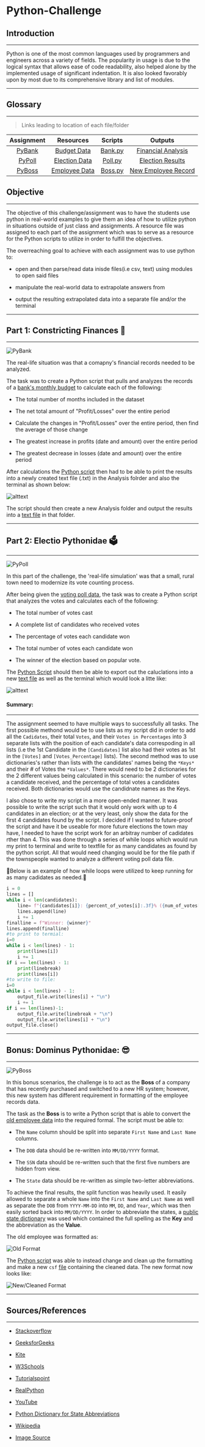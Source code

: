 # Python-Challenge

## Introduction
___
    
Python is one of the most common languages used by programmers and engineers across a variety of fields. The popularity in usage is due to the logical syntax that allows ease of code readability, also helped alone by the implemented usage of significant indentation. It is also looked favorably upon by most due to its comprehensive library and list of modules.

___
## Glossary
___
>Links leading to location of each file/folder

| Assignment | Resources | Scripts | Outputs |
|:----------:|:---------:|:-------:|:-------:|
|[PyBank](/Py-Bank)|[Budget Data](/Py-Bank/Resources/budget_data.csv)|[Bank.py](/Py-Bank/main.py)|[Financial Analysis](/Py-Bank/Analysis/Financial_Analysis.txt)|
|[PyPoll](/Py-Poll)|[Election Data](/Py-Poll/Resources/election_data.csv)|[Poll.py](/Py-Poll/main.py)|[Election Results](/Py-Poll/Analysis/Election_Results.txt)|
|[PyBoss](/Py-Boss)|[Employee Data](/Py-Boss/Resources/employee_data.csv)|[Boss.py](/Py-Boss/main.py)|[New Employee Record](/Py-Boss/Analysis/cleaned_employee_data.csv)|

## Objective
___

The objective of this challenge/assignment was to have the students use python in real-world examples to give them an idea of how to utilize python in situations outside of just class and assignments. A resource file was assigned to each part of the assignment which was to serve as a resource for the Python scripts to utilize in order to fulfill the objectives.
    
The overreaching goal to achieve with each assignment was to use python to:
* open and then parse/read data inisde files(i.e csv, text) using modules to open said files        
* manipulate the real-world data to extrapolate answers from

* output the resulting extrapolated data into a separate file and/or the terminal
___
## Part 1: Constricting Finances 🐍
___
![PyBank](Images/pexels-burak-k-187041.jpg "PyBank")

The real-life situation was that a comapny's financial records needed to be analyzed.

The task was to create a Python script that pulls and analyzes the records of a [bank's monthly budget](/blob/main/Py-Bank/Resources/budget_data.csv "Budget Data") to calculate each of the following:

* The total number of months included in the dataset

* The net total amount of "Profit/Losses" over the entire period

* Calculate the changes in "Profit/Losses" over the entire period, then find the average of those change

* The greatest increase in profits (date and amount) over the entire period

* The greatest decrease in losses (date and amount) over the entire period
    
After calculations the [Python script](/blob/main/Py-Bank/main.py "PyBank Script") then had to be able to print the results into a newly created text file (.txt) in the Analysis folrder and also the terminal as shown below:

![alttext](Images/py-bank-output.jpg "Terminal output")

The script should then create a new Analysis folder and output the results into a [text file](blob/main/Py-Bank/Analysis/Financial_Analysis.txt "PyBank Output") in that folder.

___
## Part 2: Electio Pythonidae 🗳️
___
![PyPoll](Images/pexels-element-digital-1550337.jpg "PyPoll")

In this part of the challenge, the 'real-life simulation' was that a small, rural town need to modernize its vote counting process.

After being given the [voting poll data](/blob/main/Py-Poll/Resources/election_data.csv "Election Data"), the task was to create a Python script that analyzes the votes and calculates each of the following:

* The total number of votes cast

* A complete list of candidates who received votes

* The percentage of votes each candidate won

* The total number of votes each candidate won

* The winner of the election based on popular vote.

The [Python Script](/blob/main/Py-Poll/main.py "PyPoll Script") should then be able to export out the caluclations into a new [text file](/blob/main/Py-Poll/Analysis/Election_Results.txt "PyPoll Ouput") as well as the terminal which would look a litte like:

![alttext](Images/py-poll-output.jpg "Terminal output")

#### Summary:
___
The assignment seemed to have multiple ways to successfully all tasks. The first possible methond would be to use lists as my script did in order to add all the `Cadidates`, their total `Votes`, and their `Votes in Percentages` into 3 separate lists with the position of each candidate's data correspoding in all lists (i.e the 1st Candidate in the `[Candidates]` list also had their votes as 1st in the `[Votes]` and `[Votes_Percentage]` lists). The second method was to use dictionaries's rather than lists with the candidates' names being the `*Keys*` and their # of Votes the `*Values*`. There would need to be 2 dictionaries for the 2 different values being calculated in this scenario: the number of votes a candidate received, and the percentage of total votes a candidates received. Both dictionaries would use the candidnate names as the Keys.

I also chose to write my script in a more open-ended manner. It was possible to write the script such that it would only work with up to 4 candidates in an election; or at the very least, only show the data for the first 4 candidates found by the script. I decided if I wanted to future-proof the script and have it be useable for more future elections the town may have, I needed to have the script work for an arbitray number of cadidates rther than 4. This was done through a series of while loops which would run my print to terminal and write to textfile for as many candidates as found by the python script. All that would need changing would be for the file path if the townspeople wanted to analyze a different voting poll data file. 

🔻Below is an example of how while loops were utilized to keep running for as many cadidates as needed.🔻

```python
i = 0
lines = []
while i < len(candidates):
    line= f"{candidates[i]}: {percent_of_votes[i]:.3f}% ({num_of_votes[i]} votes)"
    lines.append(line)
    i += 1
finalline = f"Winner: {winner}"
lines.append(finalline)
#to print to termial:
i=0
while i < len(lines) - 1:
    print(lines[i])
    i += 1
if i == len(lines) - 1:
    print(linebreak)
    print(lines[i])
#to write to file:
i=0
while i < len(lines) - 1:
    output_file.write(lines[i] + "\n")
    i += 1
if i == len(lines)-1:
    output_file.write(linebreak + "\n")
    output_file.write(lines[i] + "\n")
output_file.close()
```
___
## Bonus: Dominus Pythonidae: 😎
___
![PyBoss](Images/pexels-the-lazy-artist-gallery-999267.jpg "PyBoss")

In this bonus scenarios, the challenge is to act as the **Boss** of a company that has recently purchased and switched to a new HR system; however, this new system has different requirement in formatting of the employee records data.

The task as the **Boss** is to write a Python script that is able to convert the [old employee data](/blob/main/Py-Boss/Resources/employee_data.csv "Old Employee Format") into the required formal. The script must be able to:

* The `Name` column should be split into separate `First Name` and `Last Name` columns.

* The `DOB` data should be re-written into `MM/DD/YYYY` format.

* The `SSN` data should be re-written such that the first five numbers are hidden from view.

* The `State` data should be re-written as simple two-letter abbreviations.

To achieve the final results, the split function was heavily used. It easily allowed to separate a whole `Name` into the `First Name` and `Last Name` as well as separate the `DOB` from `YYYY-MM-DD` into `MM`, `DD`, and `Year`, which was then easily sorted back into `MM/DD/YYYY`.
In order to abbreviate the states, a [public state dictionary](https://gist.github.com/rogerallen/1583593 "State Abbreviation Dictionary") was used which contained the
full spelling as the **Key** and the abbreviation as the **Value**.

The old employee was formatted as:

![Old Format](Images/py-boss-old-output.JPG "Old FOrmat")

The [Python script](/blob/main/Py-Boss/main.py "PyBoss Script") was able to instead change and clean up the formatting and make a new `csf` [file](/blob/main/Py-Boss/Analysis/cleaned_employee_data.csv "New Employee Format") containing the cleaned data. 
The new format now looks like:

![New/Cleaned Format](Images/py-boss-new-output.JPG "New Format")


___
## Sources/References
___

* [Stackoverflow](https://stackoverflow.com/questions/tagged/python "StackOverflow")

* [GeeksforGeeks](https://www.geeksforgeeks.org/ "GeeksForGeeks")

* [Kite](https://www.kite.com/ "Kite")

* [W3Schools](https://www.w3schools.com/python/default.asp "W3Schools")

* [Tutorialspoint](https://www.tutorialspoint.com/python/ "Python Tutorialspoint")

* [RealPython](https://realpython.com/ "RealPython")

* [YouTube](https://www.youtube.com/watch?v=0C2405R-uGk&t=1s "YouTube - How to Write to Text File")

* [Python Dictionary for State Abbreviations](https://gist.github.com/rogerallen/1583593 "State Abbreviation Dictionary")

* [Wikipedia](https://en.wikipedia.org/wiki/Python_(programming_language) "Wikipedia - Python")

* [Image Source](https://Pexels.com "Pexels")